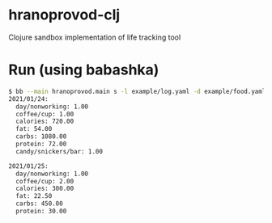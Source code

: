 # hranoprovod-clj
Clojure sandbox implementation of life tracking tool

# Run (using babashka)

```bash
$ bb --main hranoprovod.main s -l example/log.yaml -d example/food.yaml 
2021/01/24:
  day/nonworking: 1.00
  coffee/cup: 1.00
  calories: 720.00
  fat: 54.00
  carbs: 1080.00
  protein: 72.00
  candy/snickers/bar: 1.00

2021/01/25:
  day/nonworking: 1.00
  coffee/cup: 2.00
  calories: 300.00
  fat: 22.50
  carbs: 450.00
  protein: 30.00
```

